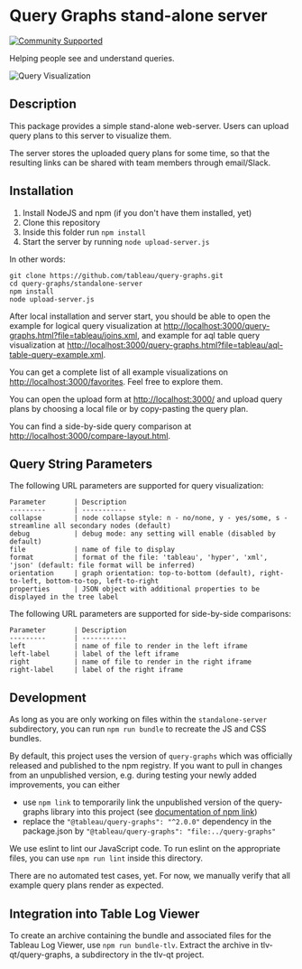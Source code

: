 Query Graphs stand-alone server
============
[![Community Supported](https://img.shields.io/badge/Support%20Level-Community%20Supported-457387.svg)](https://www.tableau.com/support-levels-it-and-developer-tools)

Helping people see and understand queries.

![Query Visualization](https://tableau.github.io/query-graphs/media/sample_graph.png "Sample Graph")

Description
-----------

This package provides a simple stand-alone web-server.
Users can upload query plans to this server to visualize them.

The server stores the uploaded query plans for some time, so that the resulting links can be shared with team members through email/Slack.

Installation
------------

1. Install NodeJS and npm (if you don't have them installed, yet)
2. Clone this repository
3. Inside this folder run `npm install`
4. Start the server by running `node upload-server.js`

In other words:
```shell
git clone https://github.com/tableau/query-graphs.git
cd query-graphs/standalone-server
npm install
node upload-server.js
```

After local installation and server start, you should be able to open the example
for logical query visualization at <http://localhost:3000/query-graphs.html?file=tableau/joins.xml>, and example for 
aql table query visualization at <http://localhost:3000/query-graphs.html?file=tableau/aql-table-query-example.xml>.

You can get a complete list of all example visualizations on <http://localhost:3000/favorites>.
Feel free to explore them.

You can open the upload form at <http://localhost:3000/> and upload query plans by choosing a
local file or by copy-pasting the query plan.

You can find a side-by-side query comparison at
<http://localhost:3000/compare-layout.html>.

Query String Parameters
-----------------------

The following URL parameters are supported for query visualization:

```
Parameter       | Description
---------       | -----------
collapse        | node collapse style: n - no/none, y - yes/some, s - streamline all secondary nodes (default)
debug           | debug mode: any setting will enable (disabled by default)
file            | name of file to display
format          | format of the file: 'tableau', 'hyper', 'xml', 'json' (default: file format will be inferred)
orientation     | graph orientation: top-to-bottom (default), right-to-left, bottom-to-top, left-to-right
properties      | JSON object with additional properties to be displayed in the tree label
```

The following URL parameters are supported for side-by-side comparisons:

```
Parameter       | Description
---------       | -----------
left            | name of file to render in the left iframe
left-label      | label of the left iframe
right           | name of file to render in the right iframe
right-label     | label of the right iframe
```

Development
-----------

As long as you are only working on files within the
`standalone-server` subdirectory, you can run `npm run bundle`
to recreate the JS and CSS bundles.

By default, this project uses the version of `query-graphs` which was
officially released and published to the npm registry.
If you want to pull in changes from an unpublished version, e.g. during testing
your newly added improvements, you can either
* use `npm link` to temporarily link the unpublished version of the query-graphs library into this project (see [documentation of npm link](https://docs.npmjs.com/cli/link))
* replace the `"@tableau/query-graphs": "^2.0.0"` dependency in the package.json by `"@tableau/query-graphs": "file:../query-graphs"`

We use eslint to lint our JavaScript code.
To run eslint on the appropriate files, you can use `npm run lint` inside this directory.

There are no automated test cases, yet.
For now, we manually verify that all example query plans render as expected.

Integration into Table Log Viewer
-----------

To create an archive containing the bundle and associated files for the Tableau Log Viewer, use `npm run bundle-tlv`.
Extract the archive in tlv-qt/query-graphs, a subdirectory in the tlv-qt project.
